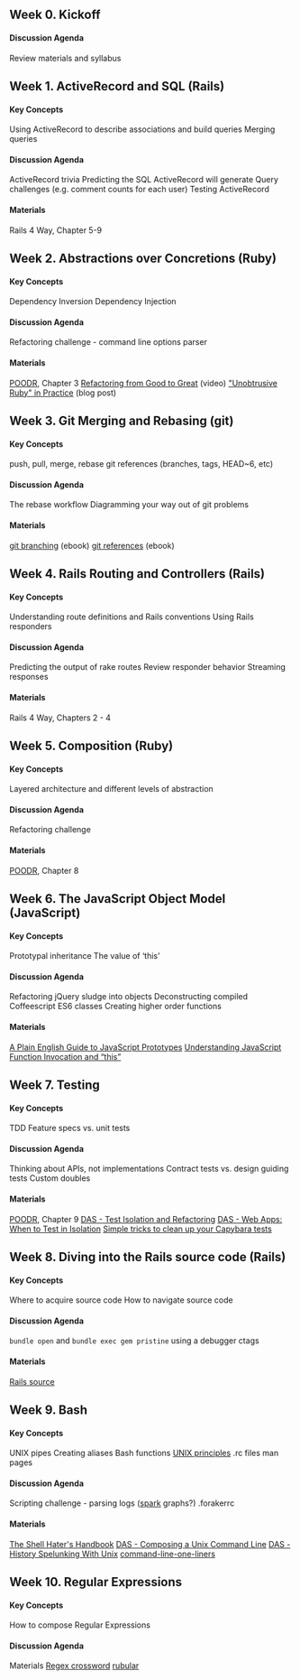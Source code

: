## Week 0. Kickoff
#### Discussion Agenda
Review materials and syllabus

## Week 1. ActiveRecord and SQL (Rails)
#### Key Concepts
Using ActiveRecord to describe associations and build queries
Merging queries

#### Discussion Agenda
ActiveRecord trivia
Predicting the SQL ActiveRecord will generate
Query challenges (e.g. comment counts for each user)
Testing ActiveRecord

#### Materials
Rails 4 Way, Chapter 5-9

## Week 2. Abstractions over Concretions (Ruby)
#### Key Concepts
Dependency Inversion
Dependency Injection

#### Discussion Agenda
Refactoring challenge - command line options parser

#### Materials
[POODR](http://www.amazon.com/Practical-Object-Oriented-Design-Ruby-Addison-Wesley/dp/0321721330), Chapter 3
[Refactoring from Good to Great](https://www.youtube.com/watch?v=DC-pQPq0acs) (video)
["Unobtrusive Ruby" in Practice](https://practicingruby.com/articles/unobtrusive-ruby-in-practice) (blog post)

## Week 3. Git Merging and Rebasing (git)
#### Key Concepts
push, pull, merge, rebase
git references (branches, tags, HEAD~6, etc)

#### Discussion Agenda
The rebase workflow
Diagramming your way out of git problems

#### Materials
[git branching](http://git-scm.com/book/en/Git-Branching) (ebook)
[git references](http://git-scm.com/book/en/Git-Internals-Git-References) (ebook)

## Week 4. Rails Routing and Controllers (Rails)
#### Key Concepts
Understanding route definitions and Rails conventions
Using Rails responders

#### Discussion Agenda
Predicting the output of rake routes
Review responder behavior
Streaming responses

#### Materials
Rails 4 Way, Chapters 2 - 4

## Week 5. Composition (Ruby)
#### Key Concepts
Layered architecture and different levels of abstraction

#### Discussion Agenda
Refactoring challenge

#### Materials
[POODR](http://www.amazon.com/Practical-Object-Oriented-Design-Ruby-Addison-Wesley/dp/0321721330), Chapter 8

## Week 6. The JavaScript Object Model (JavaScript)
#### Key Concepts
Prototypal inheritance
The value of ‘this’

#### Discussion Agenda
Refactoring jQuery sludge into objects
Deconstructing compiled Coffeescript
ES6 classes
Creating higher order functions

#### Materials
[A Plain English Guide to JavaScript Prototypes](http://sporto.github.io/blog/2013/02/22/a-plain-english-guide-to-javascript-prototypes/)
[Understanding JavaScript Function Invocation and “this”](http://yehudakatz.com/2011/08/11/understanding-javascript-function-invocation-and-this/)

## Week 7. Testing
#### Key Concepts
TDD
Feature specs vs. unit tests

#### Discussion Agenda
Thinking about APIs, not implementations
Contract tests vs. design guiding tests
Custom doubles

#### Materials
[POODR](http://www.amazon.com/Practical-Object-Oriented-Design-Ruby-Addison-Wesley/dp/0321721330), Chapter 9
[DAS - Test Isolation and Refactoring](https://www.destroyallsoftware.com/screencasts/catalog/test-isolation-and-refactoring)
[DAS - Web Apps: When to Test in Isolation](https://www.destroyallsoftware.com/screencasts/catalog/web-apps-when-to-test-in-isolation)
[Simple tricks to clean up your Capybara tests](http://www.elabs.se/blog/51-simple-tricks-to-clean-up-your-capybara-tests)

## Week 8. Diving into the Rails source code (Rails)
#### Key Concepts
Where to acquire source code
How to navigate source code

#### Discussion Agenda
`bundle open` and `bundle exec gem pristine`
using a debugger
ctags

#### Materials
[Rails source](https://github.com/rails/rails)

## Week 9. Bash
#### Key Concepts
UNIX pipes
Creating aliases
Bash functions
[UNIX principles](http://en.wikipedia.org/wiki/Unix_philosophy#Eric_Raymond.E2.80.99s_17_Unix_Rules)
.rc files
man pages

#### Discussion Agenda
Scripting challenge - parsing logs ([spark](https://github.com/holman/spark) graphs?)
.forakerrc

#### Materials
[The Shell Hater's Handbook](http://www.confreaks.com/videos/363-gogaruco2010-the-shell-hater-s-handbook)
[DAS - Composing a Unix Command Line](https://www.destroyallsoftware.com/screencasts/catalog/composing-a-unix-command-line)
[DAS - History Spelunking With Unix](https://www.destroyallsoftware.com/screencasts/catalog/history-spelunking-with-unix)
[command-line-one-liners](https://github.com/arturoherrero/command-line-one-liners)

## Week 10. Regular Expressions
#### Key Concepts
How to compose Regular Expressions

#### Discussion Agenda

Materials
[Regex crossword](http://regexcrossword.com/)
[rubular](http://rubular.com/)

